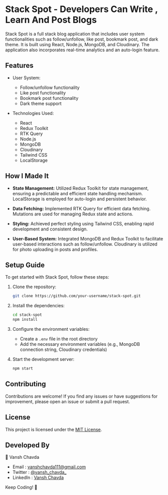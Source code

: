 

# Stack Spot - Developers Can Write , Learn And Post Blogs

Stack Spot is a full stack blog application that includes user system functionalities such as follow/unfollow, like post, bookmark post, and dark theme. It is built using React, Node.js, MongoDB, and Cloudinary. The application also incorporates real-time analytics and an auto-login feature.

## Features

- User System:
    - Follow/unfollow functionality
    - Like post functionality
    - Bookmark post functionality
    - Dark theme support

- Technologies Used:
    - React
    - Redux Toolkit
    - RTK Query
    - Node.js
    - MongoDB
    - Cloudinary
    - Tailwind CSS
    - LocalStorage

## How I Made It

- **State Management:** Utilized Redux Toolkit for state management, ensuring a predictable and efficient state handling mechanism. LocalStorage is employed for auto-login and persistent behavior.

- **Data Fetching:** Implemented RTK Query for efficient data fetching. Mutations are used for managing Redux state and actions.

- **Styling:** Achieved perfect styling using Tailwind CSS, enabling rapid development and consistent design.

- **User-Based System:** Integrated MongoDB and Redux Toolkit to facilitate user-based interactions such as follow/unfollow. Cloudinary is utilized for photo uploading in posts and profiles.

## Setup Guide

To get started with Stack Spot, follow these steps:

1. Clone the repository:
     ```bash
     git clone https://github.com/your-username/stack-spot.git
     ```

2. Install the dependencies:
     ```bash
     cd stack-spot
     npm install
     ```

3. Configure the environment variables:
     - Create a `.env` file in the root directory
     - Add the necessary environment variables (e.g., MongoDB connection string, Cloudinary credentials)

4. Start the development server:
     ```bash
     npm start
     ```

## Contributing

Contributions are welcome! If you find any issues or have suggestions for improvement, please open an issue or submit a pull request.

## License

This project is licensed under the [MIT License](LICENSE).

## Developed By

👤 Vansh Chavda
- Email : vanshchavda111@gmail.com
- Twitter : [@vansh_chavda_](https://twitter.com/vansh_chavda_)
- LinkedIn : [Vansh Chavda](https://www.linkedin.com/in/vanshchavda07)

Keep Coding! 🚀
